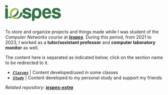 [**_iespes_**]: https://www.iespes.com.br "Instituto Esperança de Ensino Superior"

# [<img height="50px" src="https://raw.githubusercontent.com/dreisss/iespes-extra/main/design/logos/logo.svg"/>][**_iespes_**]

To store and organize projects and things made while I was student of the
_Computer Networks course_ at [**_Iespes_**]. During this period, from 2021 to
2023, I worked as a **tutor/assistant professor** and **computer laboratory monitor**
as well.

The content here is separated as indicated below, click on the section name to
be redirected to it.

- [**_`Classes`_**](./classes/) | Content developed/used in some classes
- [**_`Study`_**](./study/) | Content developed to my personal study and support my friends

_Related repository_:
[**_iespes-extra_**](https://github.com/dreisss/iespes-extra "Complementar repository to Iespes repository.")
